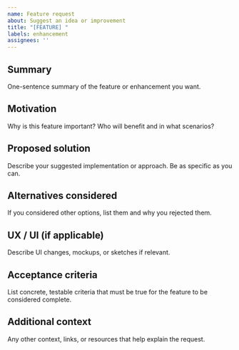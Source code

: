 ```yaml
---
name: Feature request
about: Suggest an idea or improvement
title: "[FEATURE] "
labels: enhancement
assignees: ''
---
```


## Summary
One-sentence summary of the feature or enhancement you want.

## Motivation
Why is this feature important? Who will benefit and in what scenarios?

## Proposed solution
Describe your suggested implementation or approach. Be as specific as you can.

## Alternatives considered
If you considered other options, list them and why you rejected them.

## UX / UI (if applicable)
Describe UI changes, mockups, or sketches if relevant.

## Acceptance criteria
List concrete, testable criteria that must be true for the feature to be considered complete.

## Additional context
Any other context, links, or resources that help explain the request.
